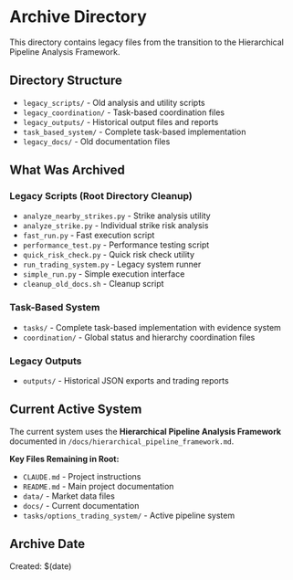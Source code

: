 # Archive Directory

This directory contains legacy files from the transition to the Hierarchical Pipeline Analysis Framework.

## Directory Structure

- `legacy_scripts/` - Old analysis and utility scripts
- `legacy_coordination/` - Task-based coordination files
- `legacy_outputs/` - Historical output files and reports  
- `task_based_system/` - Complete task-based implementation
- `legacy_docs/` - Old documentation files

## What Was Archived

### Legacy Scripts (Root Directory Cleanup)
- `analyze_nearby_strikes.py` - Strike analysis utility
- `analyze_strike.py` - Individual strike risk analysis
- `fast_run.py` - Fast execution script
- `performance_test.py` - Performance testing script
- `quick_risk_check.py` - Quick risk check utility
- `run_trading_system.py` - Legacy system runner
- `simple_run.py` - Simple execution interface
- `cleanup_old_docs.sh` - Cleanup script

### Task-Based System
- `tasks/` - Complete task-based implementation with evidence system
- `coordination/` - Global status and hierarchy coordination files

### Legacy Outputs
- `outputs/` - Historical JSON exports and trading reports

## Current Active System

The current system uses the **Hierarchical Pipeline Analysis Framework** documented in `/docs/hierarchical_pipeline_framework.md`.

**Key Files Remaining in Root:**
- `CLAUDE.md` - Project instructions
- `README.md` - Main project documentation
- `data/` - Market data files
- `docs/` - Current documentation
- `tasks/options_trading_system/` - Active pipeline system

## Archive Date
Created: $(date)